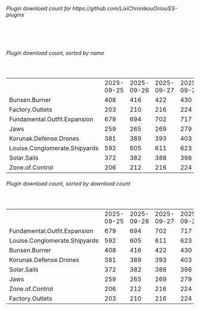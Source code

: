 <h6>Plugin download count for https://github.com/LixiChronikouOriou/ES-plugins</h6><br>
<br>
<h6>Plugin download count, sorted by name</h6><sub><sup><br>
<table>
	<tr>
		<td></td>
		<td>2025-09-25</td>
		<td>2025-09-26</td>
		<td>2025-09-27</td>
		<td>2025-09-28</td>
		<td>2025-09-29</td>
		<td>2025-09-30</td>
		<td>2025-10-01</td>
		<td>today +</td>
	</tr>
	<tr>
		<td>Bunsen.Burner</td>
		<td>408</td>
		<td>416</td>
		<td>422</td>
		<td>430</td>
		<td>439</td>
		<td>444</td>
		<td>447</td>
		<td>+ 3</td>
	</tr>
	<tr>
		<td>Factory.Outlets</td>
		<td>203</td>
		<td>210</td>
		<td>216</td>
		<td>224</td>
		<td>233</td>
		<td>238</td>
		<td>241</td>
		<td>+ 3</td>
	</tr>
	<tr>
		<td>Fundamental.Outfit.Expansion</td>
		<td>679</td>
		<td>694</td>
		<td>702</td>
		<td>717</td>
		<td>728</td>
		<td>735</td>
		<td>740</td>
		<td>+ 5</td>
	</tr>
	<tr>
		<td>Jaws</td>
		<td>259</td>
		<td>265</td>
		<td>269</td>
		<td>279</td>
		<td>283</td>
		<td>288</td>
		<td>293</td>
		<td>+ 5</td>
	</tr>
	<tr>
		<td>Korunak.Defense.Drones</td>
		<td>381</td>
		<td>389</td>
		<td>393</td>
		<td>403</td>
		<td>412</td>
		<td>416</td>
		<td>419</td>
		<td>+ 3</td>
	</tr>
	<tr>
		<td>Louise.Conglomerate.Shipyards</td>
		<td>592</td>
		<td>605</td>
		<td>611</td>
		<td>623</td>
		<td>634</td>
		<td>641</td>
		<td>644</td>
		<td>+ 3</td>
	</tr>
	<tr>
		<td>Solar.Sails</td>
		<td>372</td>
		<td>382</td>
		<td>388</td>
		<td>398</td>
		<td>403</td>
		<td>407</td>
		<td>410</td>
		<td>+ 3</td>
	</tr>
	<tr>
		<td>Zone.of.Control</td>
		<td>206</td>
		<td>212</td>
		<td>216</td>
		<td>224</td>
		<td>230</td>
		<td>239</td>
		<td>244</td>
		<td>+ 5</td>
	</tr>
</table>
</sub></sup>
<h6>Plugin download count, sorted by download count</h6><sub><sup><br>
<table>
	<tr>
		<td></td>
		<td>2025-09-25</td>
		<td>2025-09-26</td>
		<td>2025-09-27</td>
		<td>2025-09-28</td>
		<td>2025-09-29</td>
		<td>2025-09-30</td>
		<td>2025-10-01</td>
		<td>today +</td>
	</tr>
	<tr>
		<td>Fundamental.Outfit.Expansion</td>
		<td>679</td>
		<td>694</td>
		<td>702</td>
		<td>717</td>
		<td>728</td>
		<td>735</td>
		<td>740</td>
		<td>+ 5</td>
	</tr>
	<tr>
		<td>Louise.Conglomerate.Shipyards</td>
		<td>592</td>
		<td>605</td>
		<td>611</td>
		<td>623</td>
		<td>634</td>
		<td>641</td>
		<td>644</td>
		<td>+ 3</td>
	</tr>
	<tr>
		<td>Bunsen.Burner</td>
		<td>408</td>
		<td>416</td>
		<td>422</td>
		<td>430</td>
		<td>439</td>
		<td>444</td>
		<td>447</td>
		<td>+ 3</td>
	</tr>
	<tr>
		<td>Korunak.Defense.Drones</td>
		<td>381</td>
		<td>389</td>
		<td>393</td>
		<td>403</td>
		<td>412</td>
		<td>416</td>
		<td>419</td>
		<td>+ 3</td>
	</tr>
	<tr>
		<td>Solar.Sails</td>
		<td>372</td>
		<td>382</td>
		<td>388</td>
		<td>398</td>
		<td>403</td>
		<td>407</td>
		<td>410</td>
		<td>+ 3</td>
	</tr>
	<tr>
		<td>Jaws</td>
		<td>259</td>
		<td>265</td>
		<td>269</td>
		<td>279</td>
		<td>283</td>
		<td>288</td>
		<td>293</td>
		<td>+ 5</td>
	</tr>
	<tr>
		<td>Zone.of.Control</td>
		<td>206</td>
		<td>212</td>
		<td>216</td>
		<td>224</td>
		<td>230</td>
		<td>239</td>
		<td>244</td>
		<td>+ 5</td>
	</tr>
	<tr>
		<td>Factory.Outlets</td>
		<td>203</td>
		<td>210</td>
		<td>216</td>
		<td>224</td>
		<td>233</td>
		<td>238</td>
		<td>241</td>
		<td>+ 3</td>
	</tr>
</table>
</sub></sup>
